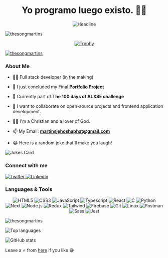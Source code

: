 <h1 align="center"> Yo programo luego existo. 👨‍💻 </h1>
 <div align="center">
  <img src="https://readme-typing-svg.herokuapp.com?color=0000FF&size=32&center=true&vCenter=true&width=600&height=50&lines=%F0%9F%91%8B+Hi,+I'm+Song+Martins;Passionate+Problem+Solver;👩‍💻+++Front-End+Engineer;Software+Engineer;Freelancer;Open-Source+Enthusiast" alt="Headline" />
 </div>

<p align="left">
 
 <img src="https://komarev.com/ghpvc/?username=thesongmartins&label=Profile%20views&color=0e75b6&style=flat" alt="thesongmartins" />
 
</p>

<div align="center">
  
  [![Trophy](https://github-profile-trophy.vercel.app/?username=thesongmartins&theme=darkhub&no-frame=true&margin-w=15)](https://github.com/ryo-ma/github-profile-trophy)
  
</div>

<p align="left"> 
 
 <a href="https://twitter.com/thesongmartins" target="blank"><img src="https://img.shields.io/twitter/follow/thesongmartins?logo=twitter&style=for-the-badge" alt="thesongmartins" /></a>

</p>

 ### About Me

- 👩‍💻 Full stack developer (in the making)

- 🔭 I just concluded my Final [**Portfolio Project**](https://github.com/thesongmartins/Re-Flect)

- 💬 Currently part of **The 100 days of ALXSE challenge**

- 👯 I want to collaborate on open-source projects and frontend application development.

- 🙇‍♀️ I'm a Christian and a lover of God.

- 📫 My Email: **martinsjehoshaphat@gmail.com**

- 😂 Here is a random joke that'll make you laugh!

![Jokes Card](https://readme-jokes.vercel.app/api?theme=gruvbox&borderColor=white)

### Connect with me
<div align="left">
  <a href="https://twitter.com/thesongmartins" target="_blank">
    <img src="https://img.shields.io/badge/Twitter-1DA1F2?style=for-the-badge&logo=twitter&logoColor=white" alt="Twitter" />
  </a>
  <a href="https://linkedin.com/in/thesongmartins" target="_blank">
    <img src="https://img.shields.io/badge/LinkedIn-0077B5?style=for-the-badge&logo=linkedin&logoColor=white" alt="LinkedIn" />
  </a>
</div>

<h3 align="left">Languages & Tools</h3>
<div align="center">
 
  ![HTML5](https://img.shields.io/badge/HTML5-E34F26?style=for-the-badge&logo=html5&logoColor=white)
  ![CSS3](https://img.shields.io/badge/CSS3-1572B6?style=for-the-badge&logo=css3&logoColor=white)
  ![JavaScript](https://img.shields.io/badge/JavaScript-F7DF1E?style=for-the-badge&logo=javascript&logoColor=black)
  ![Typescript](https://img.shields.io/badge/Typescript-1572B6?style=for-the-badge&logo=typescript&logoColor=white)
  ![React](https://img.shields.io/badge/React.js-20232A?style=for-the-badge&logo=react&logoColor=61DAFB)
  ![C](https://img.shields.io/badge/C-34796B?style=for-the-badge&logo=C&logoColor=61DAFB)
  ![Python](https://img.shields.io/badge/Python-34106B?style=for-the-badge&logo=Python&logoColor=93DAFB)
  ![Next](https://img.shields.io/badge/Next.js-000000?style=for-the-badge&logo=nextdotjs&logoColor=white)
  ![Node.js](https://img.shields.io/badge/Node.js-43853D?style=for-the-badge&logo=node.js&logoColor=white)
  ![Redux](https://img.shields.io/badge/Redux-593D88?style=for-the-badge&logo=redux&logoColor=white)
  ![Tailwind](https://img.shields.io/badge/Tailwind_CSS-38B2AC?style=for-the-badge&logo=tailwind-css&logoColor=white)
  ![Firebase](https://img.shields.io/badge/Firebase-FFCA28?style=for-the-badge&logo=firebase&logoColor=black)
  ![Git](https://img.shields.io/badge/Git-F05032?style=for-the-badge&logo=git&logoColor=white)
  ![Linux](https://img.shields.io/badge/Linux-FCC624?style=for-the-badge&logo=linux&logoColor=black)
  ![Postman](https://img.shields.io/badge/Postman-FF6C37?style=for-the-badge&logo=postman&logoColor=white)
  ![Sass](https://img.shields.io/badge/Sass-CC6699?style=for-the-badge&logo=sass&logoColor=white)
  ![Jest](https://img.shields.io/badge/Jest-C80698?style=for-the-badge&logo=jest&logoColor=white)  
</div>

<div align=left>

  <img src="https://github-readme-streak-stats.herokuapp.com/?user=thesongmartins&theme=gruvbox" alt="thesongmartins" />
 
 ![Top languages](https://github-readme-stats-eight-theta.vercel.app/api/top-langs/?username=thesongmartins&layout=compact&langs_count=8&theme=gruvbox)
 
 ![GitHub stats](https://github-readme-stats.vercel.app/api?username=thesongmartins&show_icons=true&theme=gruvbox)
 
</div>

Leave a ⭐ from [here](https://github.com/thesongmartins/thesongmartins) if you like 😁
